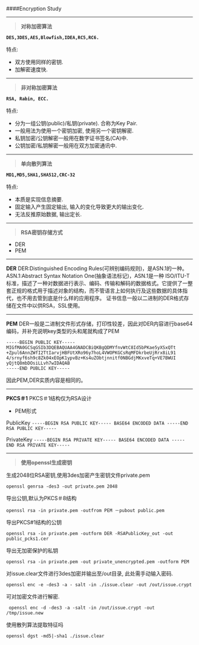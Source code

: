 
####Encryption Study

-----
> **对称加密算法**

**`DES,3DES,AES,Blowfish,IDEA,RC5,RC6.`**

特点:
 - 双方使用同样的密钥.
 - 加解密速度快.

-----
> **非对称加密算法**

**`RSA, Rabin, ECC.`**

特点:
 - 分为一组公钥(public)/私钥(private). 合称为Key Pair.
 - 一般用法为使用一个密钥加密, 使用另一个密钥解密.
 - 私钥加密/公钥解密一般用在数字证书签名(CA)中.
 - 公钥加密/私钥解密一般用在双方加密通讯中.

-----
> **单向散列算法**

**`MD1,MD5,SHA1,SHA512,CRC-32`**

特点:
 - 本质是实现信息摘要.
 - 固定输入产生固定输出, 输入的变化导致更大的输出变化.
 - 无法反推原始数据, 输出定长.


-----
> **RSA密钥存储方式**

 - DER
 - PEM

----- 
**DER** 
DER:Distinguished Encoding Rules(可辨别编码规则)，是ASN.1的一种。
 ASN.1:Abstract Syntax Notation One(抽象语法标记)，ASN.1是一种 ISO/ITU-T 标准，描述了一种对数据进行表示、编码、传输和解码的数据格式。它提供了一整套正规的格式用于描述对象的结构，而不管语言上如何执行及这些数据的具体指代，也不用去管到底是什么样的应用程序。
 证书信息一般以二进制的DER格式存储在文件中以供RSA，SSL使用。

-----
**PEM**
DER一般是二进制文件形式存储，打印性较差，因此对DER内容进行base64编码，并补充说明key类型的头和尾就构成了PEM

    -----BEGIN PUBLIC KEY-----
    MIGfMA0GCSqGSIb3DQEBAQUAA4GNADCBiQKBgQDMYfnvWtC8Id5bPKae5yXSxQTt
    +Zpul6AnnZWfI2TtIarvjHBFUtXRo96y7hoL4VWOPKGCsRqMFDkrbeUjRrx8iL91
    4/srnyf6sh9c8Zk04xEOpK1ypvBz+Ks4uZObtjnnitf0NBGdjMKxveTq+VE7BWUI
    yQjtQ8mbDOsiLLvh7wIDAQAB
    -----END PUBLIC KEY-----

因此PEM,DER实质内容是相同的。

-----
**PKCS＃1**
PKCS＃1结构仅为RSA设计

 - PEM形式

PublicKey
`
-----BEGIN RSA PUBLIC KEY-----
BASE64 ENCODED DATA
-----END RSA PUBLIC KEY-----
`

PrivateKey
`-----BEGIN RSA PRIVATE KEY-----
BASE64 ENCODED DATA
-----END RSA PRIVATE KEY-----`

-----
> **使用openssl生成密钥**

生成2048位RSA密钥,使用3des加密产生密钥文件private.pem

`openssl genrsa -des3 -out private.pem 2048`

导出公钥,默认为PKCS＃8结构

`openssl rsa -in private.pem -outfrom PEM －pubout public.pem`

导出PKCS#1结构的公钥

`openssl rsa -in private.pem -outform DER -RSAPublicKey_out -out public_pcks1.cer`

导出无加密保护的私钥

`openssl rsa -in private.pem -out private_unencrypted.pem -outform PEM`

对issue.clear文件进行3des加密并输出至/out目录, 此处需手动输入密码.

`openssl enc -e -des3 -a - salt -in ./issue.clear -out /out/issue.crypt`

可对加密文件进行解密.

` openssl enc -d -des3 -a -salt -in /out/issue.crypt -out /tmp/issue.new`

使用散列算法提取特征吗

`openssl dgst -md5|-sha1 ./issue.clear`